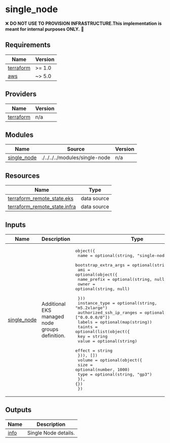 # single_node
:x: **DO NOT USE TO PROVISION INFRASTRUCTURE.This implementation is meant for internal purposes ONLY.** :anger:

<!-- BEGINNING OF PRE-COMMIT-TERRAFORM DOCS HOOK -->
## Requirements

| Name                                                                      | Version |
| ------------------------------------------------------------------------- | ------- |
| <a name="requirement_terraform"></a> [terraform](#requirement\_terraform) | >= 1.0  |
| <a name="requirement_aws"></a> [aws](#requirement\_aws)                   | ~> 5.0  |

## Providers

| Name                                                                | Version |
| ------------------------------------------------------------------- | ------- |
| <a name="provider_terraform"></a> [terraform](#provider\_terraform) | n/a     |

## Modules

| Name                                                                    | Source                         | Version |
| ----------------------------------------------------------------------- | ------------------------------ | ------- |
| <a name="module_single_node"></a> [single\_node](#module\_single\_node) | ./../../../modules/single-node | n/a     |

## Resources

| Name                                                                                                                              | Type        |
| --------------------------------------------------------------------------------------------------------------------------------- | ----------- |
| [terraform_remote_state.eks](https://registry.terraform.io/providers/hashicorp/terraform/latest/docs/data-sources/remote_state)   | data source |
| [terraform_remote_state.infra](https://registry.terraform.io/providers/hashicorp/terraform/latest/docs/data-sources/remote_state) | data source |

## Inputs

| Name                                                                  | Description                                    | Type                                                                                                                                                                                                                                                                                                                                                                                                                                                                                                                                                                                                                                                                                                                                                                | Default | Required |
| --------------------------------------------------------------------- | ---------------------------------------------- | ------------------------------------------------------------------------------------------------------------------------------------------------------------------------------------------------------------------------------------------------------------------------------------------------------------------------------------------------------------------------------------------------------------------------------------------------------------------------------------------------------------------------------------------------------------------------------------------------------------------------------------------------------------------------------------------------------------------------------------------------------------------- | ------- | :------: |
| <a name="input_single_node"></a> [single\_node](#input\_single\_node) | Additional EKS managed node groups definition. | <pre>object({<br>    name                 = optional(string, "single-node")<br>    bootstrap_extra_args = optional(string, "")<br>    ami = optional(object({<br>      name_prefix = optional(string, null)<br>      owner       = optional(string, null)<br><br>    }))<br>    instance_type            = optional(string, "m5.2xlarge")<br>    authorized_ssh_ip_ranges = optional(list(string), ["0.0.0.0/0"])<br>    labels                   = optional(map(string))<br>    taints = optional(list(object({<br>      key    = string<br>      value  = optional(string)<br>      effect = string<br>    })), [])<br>    volume = optional(object({<br>      size = optional(number, 1000)<br>      type = optional(string, "gp3")<br>    }), {})<br>  })</pre> | `{}`    |    no    |

## Outputs

| Name                                             | Description          |
| ------------------------------------------------ | -------------------- |
| <a name="output_info"></a> [info](#output\_info) | Single Node details. |
<!-- END OF PRE-COMMIT-TERRAFORM DOCS HOOK -->

